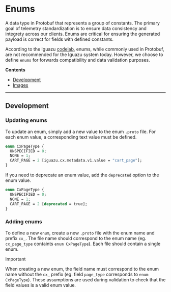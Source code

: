 # Enums

A data type in Protobuf that represents a group of constants. The primary goal of telemetry standardization is to ensure data consistency and integrety across our clients. Enums are critical for ensuring the generated payload is correct for fields with defined constants.

According to the Iguazu [codelab][codelab], enums, while commonly used in Protobuf, are not recommended for the Iguazu system today. However, we choose to define `enums` for forwards compatibility and data validation purposes.

**Contents**

- [Development](#development)
- [Images](#images)

---

## Development

### Updating enums

To update an enum, simply add a new value to the enum `.proto` file. For each enum value, a corresponding text value must be defined.


```protobuf
enum CxPageType {
  UNSPECIFIED = 0;
  NONE = 1;
  CART_PAGE = 2 [iguazu.cx.metadata.v1.value = "cart_page"];
}
```


If you need to deprecate an enum value, add the `deprecated` option to the enum value.

```protobuf
enum CxPageType {
  UNSPECIFIED = 0;
  NONE = 1;
  CART_PAGE = 2 [deprecated = true];
}
```

### Adding enums

To define a new `enum`, create a new `.proto` file with the enum name and prefix `cx_`. The file name should correspond to the enum name (eg. `cx_page_type` containts `enum CxPageType`). Each file should contain a single enum.

> [!IMPORTANT]
> When creating a new enum, the field name must correspond to the enum name without the  `cx_` prefix (eg. field `page_type` corresponds to `enum CxPageType`). These assumptions are used during validation to check that the field values is a valid enum value.


[codelab]: https://devconsole.doordash.team/codelabs/iguazu+proxy+client+onboarding%2ftutorial?step=4
[cx-enum]: https://github.com/doordash/services-protobuf/tree/master/protos/iguazu.cx/enums/cx_enum.proto
[cx-page-type]: https://github.com/doordash/services-protobuf/tree/master/protos/iguazu.cx/enums/cx_page_type.proto
[cx-view-type]: https://github.com/doordash/services-protobuf/tree/master/protos/iguazu.cx/enums/cx_view_type.proto
[cx-section-type]: https://github.com/doordash/services-protobuf/tree/master/protos/iguazu.cx/enums/cx_section_type.proto
[ui-element]:https://github.com/doordash/services-protobuf/tree/master/protos/iguazu.cx/docs/concepts.md#ui-element

